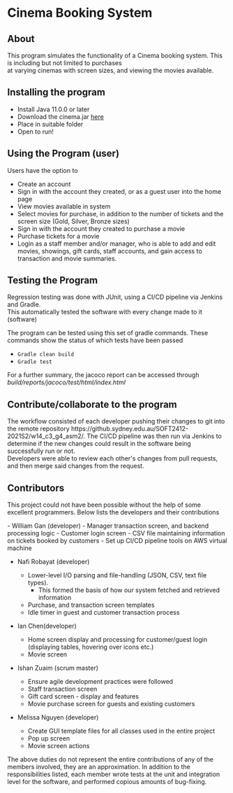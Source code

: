 # Cinema Booking System
## About
<p>This program simulates the functionality of a Cinema booking system. This is including but not limited to purchases<br>at varying cinemas with screen sizes, and viewing the movies available.</p>

## Installing the program
- Install Java 11.0.0 or later
- Download the cinema.jar [here](https://github.sydney.edu.au/SOFT2412-2021S2/w14_c3_g4_asm2/raw/master/cinema.jar)
- Place in suitable folder
- Open to run!

## Using the Program (user)
Users have the option to
- Create an account
- Sign in with the account they created, or as a guest user into the home page
- View movies available in system
- Select movies for purchase, in addition to the number of tickets and the screen size (Gold, Silver, Bronze sizes)
- Sign in with the account they created to purchase a movie
- Purchase tickets for a movie
- Login as a staff member and/or manager, who is able to add and edit movies, showings, gift cards, staff accounts, and gain access to transaction and movie summaries.

## Testing the Program
<p>Regression testing was done with JUnit, using a CI/CD pipeline via Jenkins and Gradle.<br>This automatically tested the software with every change made to it (software)</p>

The program can be tested using this set of gradle commands. These commands show the status of which tests have been passed
- ```Gradle clean build```
- ```Gradle test```

For a further summary, the jacoco report can be accessed through *build/reports/jacoco/test/html/index.html*

## Contribute/collaborate to the program
<p>The workflow consisted of each developer pushing their changes to git into the remote repository https://github.sydney.edu.au/SOFT2412-2021S2/w14_c3_g4_asm2/. The CI/CD pipeline was then run via Jenkins to determine if the new changes could result in the software being successfully run or not.
  <br>
  Developers were able to review each other's changes from pull requests,<br>and then merge said changes from the request.</p>

## Contributors
<p>This project could not have been possible without the help of some excellent programmers. Below lists the developers and their contributions</p>
 - William Gan (developer)
    - Manager transaction screen, and backend processing logic
    - Customer login screen
    - CSV file maintaining information on tickets booked by customers
    - Set up CI/CD pipeline tools on AWS virtual machine
 
 - Nafi Robayat (developer)
    - Lower-level I/O parsing and file-handling (JSON, CSV, text file types). 
      - This formed the basis of how our system fetched and retrieved information
    - Purchase, and transaction screen templates
    - Idle timer in guest and customer transaction process
 
 - Ian Chen(developer)
    - Home screen display and processing for customer/guest login (displaying tables, hovering over icons etc.)
    - Movie screen
 
 - Ishan Zuaim (scrum master)
    - Ensure agile development practices were followed
    - Staff transaction screen
    - Gift card screen - display and features
    - Movie purchase screen for guests and existing customers
 
 - Melissa Nguyen (developer)
    - Create GUI template files for all classes used in the entire project
    - Pop up screen
    - Movie screen actions

<p>The above duties do not represent the entire contributions of any of the members involved, they are an approximation. In addition to the responsibilities listed, each member wrote tests at the unit and integration level for the software, and performed copious amounts of bug-fixing.</p>
